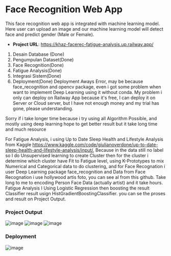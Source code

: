 # Face Recognition Web App

This face recognition web app is integrated with machine learning model. Here user can upload an image and our machine learning model will detect face and predict gender (Male or Female).

- **Project URL**:  <https://khaz-facerec-fatigue-analysis.up.railway.app/>

1. Desain Database (Done)
2. Pengumpulan Dataset(Done)
3. Face Recognition(Done)
4. Fatigue Analysis(Done)
5. Integrasi Sistem(Done)
6. Deployment(Done)
   Deployment Aways Error, may be because face_recognition and opencv package, even i got some problem  when want to implement Deep Learning using it without conda.
My problem i only can deploy on Railway App because it's free, I can deploy it on Server or Cloud server, but I have not enough money and my trial has gone, please understanding.

Sorry if i take longer time because i try using all Algorithm Possible,
and mostly using deep learning hope to get better result but it take long time and much resource

For Fatigue Analysis, i using Up to Date Sleep Health and Lifestyle Analysis from Kaggle <https://www.kaggle.com/code/giulianoverdone/up-to-date-sleep-health-and-lifestyle-analysis/input/>, Because in the data still no label so I do Unsupervised learning to create Cluster then for the cluster i determine which cluster have Fit to Fatigue level, using K-Prototypes to mix Numerical and Categorical data to do clustering, and for Face Recognation i user Deep Learning package face_recognition and Data from Face Recognation i use hollywood artis foto, you can see al from this github. Take long to me to encoding Person Face Data (actually artist) and it take hours. Fatigue Analysis I Using Logistic Regression then boosting the result Classifier result usign HistGradientBoostingClassifier.
you can se the proses and result on Project Output.


### Project Output
![image](https://github.com/khaz-dev/facerec_fatiganal_app/blob/main/preview/preview_1.png)
![image](https://github.com/khaz-dev/facerec_fatiganal_app/blob/main/preview/preview_2.png)
![image](https://github.com/khaz-dev/facerec_fatiganal_app/blob/main/preview/preview_3.png)

### Deployment
![image](https://user-images.githubusercontent.com/75901421/184639715-7b4ba26c-6fb8-4157-8819-233b06dedb77.png)
